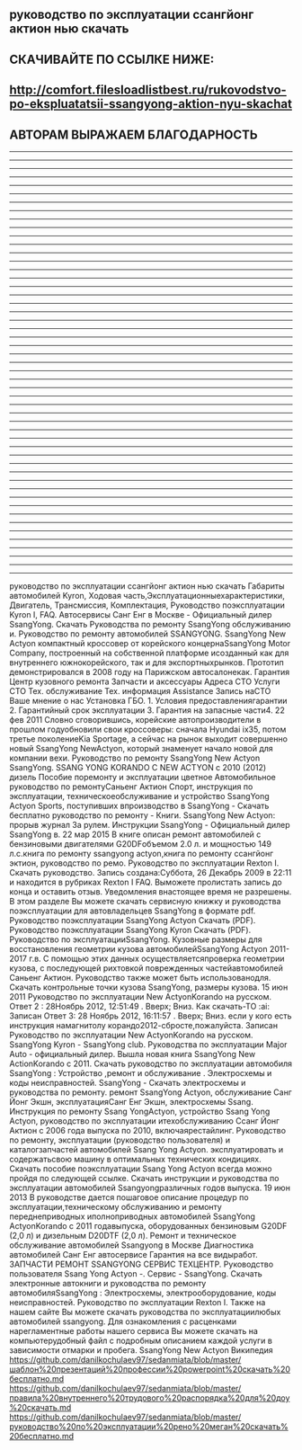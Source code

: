 руководство по эксплуатации ссангйонг актион нью скачать
--------------------------------------------------
СКАЧИВАЙТЕ ПО ССЫЛКЕ НИЖЕ:
--------------------------------------------------
http://comfort.filesloadlistbest.ru/rukovodstvo-po-ekspluatatsii-ssangyong-aktion-nyu-skachat
--------------------------------------------------
АВТОРАМ ВЫРАЖАЕМ БЛАГОДАРНОСТЬ
--------------------------------------------------
--------------------------------------------------
--------------------------------------------------
--------------------------------------------------
--------------------------------------------------
--------------------------------------------------
--------------------------------------------------
--------------------------------------------------
--------------------------------------------------
--------------------------------------------------
--------------------------------------------------
--------------------------------------------------
--------------------------------------------------
--------------------------------------------------
--------------------------------------------------
--------------------------------------------------
--------------------------------------------------
--------------------------------------------------
--------------------------------------------------
--------------------------------------------------
--------------------------------------------------
--------------------------------------------------
--------------------------------------------------
--------------------------------------------------
--------------------------------------------------
--------------------------------------------------
--------------------------------------------------
--------------------------------------------------
--------------------------------------------------
--------------------------------------------------
--------------------------------------------------
--------------------------------------------------
--------------------------------------------------
--------------------------------------------------
--------------------------------------------------
--------------------------------------------------
--------------------------------------------------
--------------------------------------------------
--------------------------------------------------
--------------------------------------------------
--------------------------------------------------
--------------------------------------------------
--------------------------------------------------
--------------------------------------------------
--------------------------------------------------
--------------------------------------------------
--------------------------------------------------
--------------------------------------------------
--------------------------------------------------
--------------------------------------------------
--------------------------------------------------
--------------------------------------------------
руководство по эксплуатации ссангйонг актион нью скачать Габариты автомобилей Kyron, Ходовая часть,Эксплуатационныехарактеристики, Двигатель, Трансмиссия, Комплектация, Руководство поэксплуатации Kyron I, FAQ. Автосервисы Санг Енг в Москве - Официальный дилер SsangYong. Скачать Руководства по ремонту SsangYong обслуживанию и. Руководство по ремонту автомобилей SSANGYONG. SsangYong New Actyon  компактный кроссовер от корейского концернаSsangYong Motor Company, построенный на собственной платформе исозданный как для внутреннего южнокорейского, так и для экспортныхрынков. Прототип демонстрировался в 2008 году на Парижском автосалонекак. Гарантия  Центр кузовного ремонта  Запчасти и аксессуары  Адреса СТО Услуги СТО  Тех. обслуживание  Тех. информация  Assistance  Запись наСТО  Ваше мнение о нас  Установка ГБО. 1. Условия предоставлениягарантии 2. Гарантийный срок эксплуатации 3. Гарантия на запасные части4. 22 фев 2011  Словно сговорившись, корейские автопроизводители в прошлом годуобновили свои кроссоверы: сначала Hyundai ix35, потом третье поколениеKia Sportage, а сейчас на рынок выходит совершенно новый SsangYong NewActyon, который знаменует начало новой для компании вехи. Руководство по ремонту SsangYong New Actyon  SsangYong. SSANG YONG KORANDO C  NEW ACTYON с 2010 (2012) дизель Пособие поремонту и эксплуатации цветное  Автомобильное руководство по ремонтуСаньенг Актион Спорт, инструкция по эксплуатации, техническоеобслуживание и устройство SsangYong Actyon Sports, поступивших впроизводство в
SsangYong - Скачать бесплатно руководство по ремонту - Книги. SsangYong New Actyon: прорыв  журнал За рулем. Инструкции  SsangYong - Официальный дилер SsangYong в. 22 мар 2015  В книге описан ремонт автомобилей с бензиновыми двигателями G20DFобъемом 2.0 л. и мощностью 149 л.с.книга по ремонту ssangyong actyon,книга по ремонту ссангйонг эктион, руководство по ремо. Руководство по эксплуатации Rexton I. Скачать руководство. Запись создана:Суббота, 26 Декабрь 2009 в 22:11 и находится в рубриках Rexton I FAQ. Выможете пролистать запись до конца и оставить отзыв. Уведомления внастоящее время не разрешены. В этом разделе Вы можете скачать сервисную книжку и руководства поэксплуатации для автовладельцев SsangYong в формате pdf. Руководство поэксплуатации SsangYong Actyon Скачать (PDF). Руководство поэксплуатации SsangYong Kyron Скачать (PDF). Руководство по эксплуатацииSsangYong. Кузовные размеры для восстановления геометрии кузова автомобилейSsangYong Actyon 2011-2017 г.в. С помощью этих данных осуществляетсяпроверка геометрии кузова, с последующей рихтовкой поврежденных частейавтомобилей Саньенг Актион. Руководство также может быть использованодля. Скачать контрольные точки кузова SsangYong, размеры кузова. 15 июн 2011  Руководство по эксплуатации New ActyonKorando на русском.  Ответ 2 : 28Ноябрь 2012, 12:51:49 . Вверх; Вниз. Как скачать-ТО :ai: Записан  Ответ 3: 28 Ноябрь 2012, 16:11:57 . Вверх; Вниз. если у кого есть инструкция намагнитолу корандо2012-сбросте,пожалуйста. Записан
Руководство по эксплуатации New ActyonKorando на русском. SsangYong Kyron - SsangYong club. Руководства по эксплуатации  Major Auto - официальный дилер. Вышла новая книга SsangYong New ActionKorando с 2011. Скачать руководство по эксплуатации автомобиля SsangYong : Устройство ,ремонт и обслуживание . Электросхемы и коды неисправностей. SsangYong - Скачать электросхемы и руководства по ремонту. ремонт SsangYong Actyon, обслуживание Санг Йонг Экшн, эксплуатацияСанг Енг Экшн, электросхемы Ssang. Инструкция по ремонту Ssang YongActyon, устройство Ssang Yong Actyon, руководство по эксплуатации итехобслуживанию Ссанг Йонг Актион с 2006 года выпуска по 2010, включаярестайлинг. Руководство по ремонту, эксплуатации (руководство пользователя) и каталогзапчастей автомобилей Ssang Yong Actyon.  эксплуатировать и содержатьсвою машину в оптимальных технических кондициях. Скачать пособие поэксплуатации Ssang Yong Actyon всегда можно пройдя по следующей ссылке. Скачать инструкции и руководства по эксплуатации автомобилей Ssangyongразличных годов выпуска.
19 июн 2013  В руководстве дается пошаговое описание процедур по эксплуатации,техническому обслуживанию и ремонту переднеприводных иполноприводных автомобилей SsangYong ActyonKorando с 2011 годавыпуска, оборудованных бензиновым G20DF (2,0 л) и дизельным D20DTF (2,0 л). Ремонт и техническое обслуживание автомобилей Ssangyong в Москве Диагностика автомобилей Санг Енг автосервисе  Гарантия на все видыработ. ЗАПЧАСТИ РЕМОНТ SSANGYONG  СЕРВИС  ТЕХЦЕНТР. Руководство пользователя Ssang Yong Actyon -. Сервис - SsangYong. Скачать электронные автокниги и руководства по ремонту автомобиляSsangYong : Электросхемы, электрооборудование, коды неисправностей. Руководство по эксплуатации Rexton I. Также на нашем сайте Вы можете скачать руководства по эксплуатациилюбых автомобилей ssangyong. Для ознакомления с расценками нарегламентные работы нашего сервиса Вы можете скачать на компьютерудобный файл с подробным описанием каждой услуги в зависимости отмарки и пробега. SsangYong New Actyon  Википедия
https://github.com/danilkochulaev97/sedanmiata/blob/master/шаблон%20презентаций%20профессии%20powerpoint%20скачать%20бесплатно.md
https://github.com/danilkochulaev97/sedanmiata/blob/master/правила%20внутреннего%20трудового%20распорядка%20для%20доу%20скачать.md
https://github.com/danilkochulaev97/sedanmiata/blob/master/руководство%20по%20эксплуатации%20рено%20меган%20скачать%20бесплатно.md